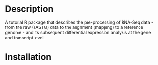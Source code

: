 # Description
A tutorial R package that describes the pre-processing of RNA-Seq
data - from the raw (FASTQ) data to the alignment (mapping) to a reference
genome - and its subsequent differential expression analysis at the gene
and transcript level.

# Installation

